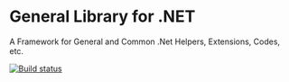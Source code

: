 # General Library for .NET
A Framework for General and Common .Net Helpers, Extensions, Codes, etc.

[![Build status](https://ci.appveyor.com/api/projects/status/h3kk6dnjh1u7t5rn?svg=true)](https://ci.appveyor.com/project/tohidazizi/general)


